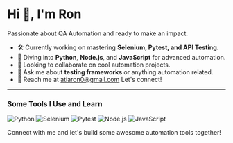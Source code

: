 # Hi 👋, I'm Ron

Passionate about QA Automation and ready to make an impact.

- 🛠 Currently working on mastering **Selenium, Pytest, and API Testing**.
- 🌱 Diving into **Python**, **Node.js**, and **JavaScript** for advanced automation.
- 🤝 Looking to collaborate on cool automation projects.
- 💬 Ask me about **testing frameworks** or anything automation related.
- 📧 Reach me at atiaron0@gmail.com 
Let's connect!

---

### Some Tools I Use and Learn

![Python](https://img.shields.io/badge/-Python-blue) ![Selenium](https://img.shields.io/badge/-Selenium-brightgreen) ![Pytest](https://img.shields.io/badge/-Pytest-yellow) ![Node.js](https://img.shields.io/badge/-Node.js-green) ![JavaScript](https://img.shields.io/badge/-JavaScript-yellow)

Connect with me and let's build some awesome automation tools together!
